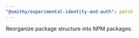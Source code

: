 ```yaml
---
"@smithy/experimental-identity-and-auth": patch
---
```


Reorganize package structure into NPM packages.
